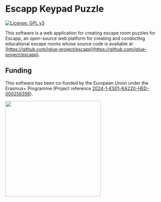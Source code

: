 # Escapp Keypad Puzzle
[![License: GPL v3](https://img.shields.io/badge/License-GPLv3-blue.svg)](https://www.gnu.org/licenses/gpl-3.0)

This software is a web application for creating escape room puzzles for Escapp, an open-source web platform for creating and conducting educational escape rooms whose source code is available at [https://github.com/iglue-project/escapp](https://github.com/iglue-project/escapp).


## Funding

This software has been co-funded by the European Union under the Erasmus+ Programme (Project reference <a href="https://iglue.dit.upm.es" target="_blank">2024-1-ES01-KA220-HED-000256356</a>).

<img src="https://github.com/user-attachments/assets/9760cf7f-a06b-4509-8281-4174c235fc43" width="300">